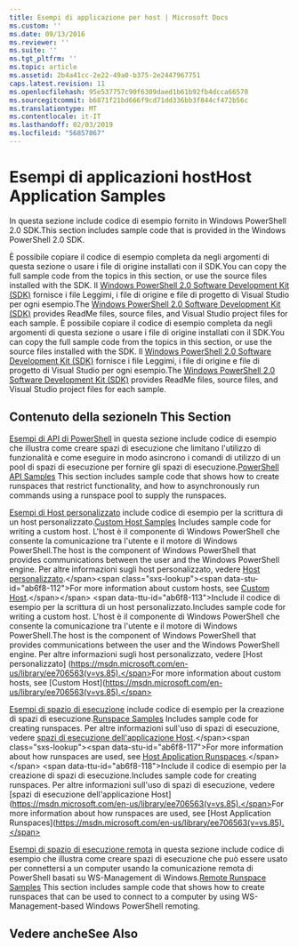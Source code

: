 ```yaml
---
title: Esempi di applicazione per host | Microsoft Docs
ms.custom: ''
ms.date: 09/13/2016
ms.reviewer: ''
ms.suite: ''
ms.tgt_pltfrm: ''
ms.topic: article
ms.assetid: 2b4a41cc-2e22-49a0-b375-2e2447967751
caps.latest.revision: 11
ms.openlocfilehash: 95e537757c90f6309daed1b61b92fb4dcca66570
ms.sourcegitcommit: b6871f21bd666f9cd71dd336bb3f844cf472b56c
ms.translationtype: MT
ms.contentlocale: it-IT
ms.lasthandoff: 02/03/2019
ms.locfileid: "56857867"
---
```

# <a name="host-application-samples"></a><span data-ttu-id="ab6f8-102">Esempi di applicazioni host</span><span class="sxs-lookup"><span data-stu-id="ab6f8-102">Host Application Samples</span></span>

<span data-ttu-id="ab6f8-103">In questa sezione include codice di esempio fornito in Windows PowerShell 2.0 SDK.</span><span class="sxs-lookup"><span data-stu-id="ab6f8-103">This section includes sample code that is provided in the Windows PowerShell 2.0 SDK.</span></span>

 <span data-ttu-id="ab6f8-104">È possibile copiare il codice di esempio completa da negli argomenti di questa sezione o usare i file di origine installati con il SDK.</span><span class="sxs-lookup"><span data-stu-id="ab6f8-104">You can copy the full sample code from the topics in this section, or use the source files installed with the SDK.</span></span> <span data-ttu-id="ab6f8-105">Il [Windows PowerShell 2.0 Software Development Kit (SDK)](https://www.microsoft.com/en-us/download/details.aspx?id=2560) fornisce i file Leggimi, i file di origine e file di progetto di Visual Studio per ogni esempio.</span><span class="sxs-lookup"><span data-stu-id="ab6f8-105">The [Windows PowerShell 2.0 Software Development Kit (SDK)](https://www.microsoft.com/en-us/download/details.aspx?id=2560) provides ReadMe files, source files, and Visual Studio project files for each sample.</span></span>
<span data-ttu-id="ab6f8-106">È possibile copiare il codice di esempio completa da negli argomenti di questa sezione o usare i file di origine installati con il SDK.</span><span class="sxs-lookup"><span data-stu-id="ab6f8-106">You can copy the full sample code from the topics in this section, or use the source files installed with the SDK.</span></span> <span data-ttu-id="ab6f8-107">Il [Windows PowerShell 2.0 Software Development Kit (SDK)](https://www.microsoft.com/en-us/download/details.aspx?id=2560) fornisce i file Leggimi, i file di origine e file di progetto di Visual Studio per ogni esempio.</span><span class="sxs-lookup"><span data-stu-id="ab6f8-107">The [Windows PowerShell 2.0 Software Development Kit (SDK)](https://www.microsoft.com/en-us/download/details.aspx?id=2560) provides ReadMe files, source files, and Visual Studio project files for each sample.</span></span>

## <a name="in-this-section"></a><span data-ttu-id="ab6f8-108">Contenuto della sezione</span><span class="sxs-lookup"><span data-stu-id="ab6f8-108">In This Section</span></span>

 <span data-ttu-id="ab6f8-109">[Esempi di API di PowerShell](./windows-powershell-api-samples.md) in questa sezione include codice di esempio che illustra come creare spazi di esecuzione che limitano l'utilizzo di funzionalità e come eseguire in modo asincrono i comandi di utilizzo di un pool di spazi di esecuzione per fornire gli spazi di esecuzione.</span><span class="sxs-lookup"><span data-stu-id="ab6f8-109">[PowerShell API Samples](./windows-powershell-api-samples.md) This section includes sample code that shows how to create runspaces that restrict functionality, and how to asynchronously run commands using a runspace pool to supply the runspaces.</span></span>

 <span data-ttu-id="ab6f8-110">[Esempi di Host personalizzato](./custom-host-samples.md) include codice di esempio per la scrittura di un host personalizzato.</span><span class="sxs-lookup"><span data-stu-id="ab6f8-110">[Custom Host Samples](./custom-host-samples.md) Includes sample code for writing a custom host.</span></span> <span data-ttu-id="ab6f8-111">L'host è il componente di Windows PowerShell che consente la comunicazione tra l'utente e il motore di Windows PowerShell.</span><span class="sxs-lookup"><span data-stu-id="ab6f8-111">The host is the component of Windows PowerShell that provides communications between the user and the Windows PowerShell engine.</span></span> <span data-ttu-id="ab6f8-112">Per altre informazioni sugli host personalizzato, vedere [Host personalizzato](https://msdn.microsoft.com/en-us/library/ee706563(v=vs.85).aspx).</span><span class="sxs-lookup"><span data-stu-id="ab6f8-112">For more information about custom hosts, see [Custom Host](https://msdn.microsoft.com/en-us/library/ee706563(v=vs.85).aspx).</span></span>
<span data-ttu-id="ab6f8-113">Include il codice di esempio per la scrittura di un host personalizzato.</span><span class="sxs-lookup"><span data-stu-id="ab6f8-113">Includes sample code for writing a custom host.</span></span> <span data-ttu-id="ab6f8-114">L'host è il componente di Windows PowerShell che consente la comunicazione tra l'utente e il motore di Windows PowerShell.</span><span class="sxs-lookup"><span data-stu-id="ab6f8-114">The host is the component of Windows PowerShell that provides communications between the user and the Windows PowerShell engine.</span></span> <span data-ttu-id="ab6f8-115">Per altre informazioni sugli host personalizzato, vedere [Host personalizzato] (https://msdn.microsoft.com/en-us/library/ee706563(v=vs.85).</span><span class="sxs-lookup"><span data-stu-id="ab6f8-115">For more information about custom hosts, see [Custom Host](https://msdn.microsoft.com/en-us/library/ee706563(v=vs.85).</span></span>

 <span data-ttu-id="ab6f8-116">[Esempi di spazio di esecuzione](./runspace-samples.md) include codice di esempio per la creazione di spazi di esecuzione.</span><span class="sxs-lookup"><span data-stu-id="ab6f8-116">[Runspace Samples](./runspace-samples.md) Includes sample code for creating runspaces.</span></span> <span data-ttu-id="ab6f8-117">Per altre informazioni sull'uso di spazi di esecuzione, vedere [spazi di esecuzione dell'applicazione Host](https://msdn.microsoft.com/en-us/library/ee706563(v=vs.85).aspx).</span><span class="sxs-lookup"><span data-stu-id="ab6f8-117">For more information about how runspaces are used, see [Host Application Runspaces](https://msdn.microsoft.com/en-us/library/ee706563(v=vs.85).aspx).</span></span>
<span data-ttu-id="ab6f8-118">Include il codice di esempio per la creazione di spazi di esecuzione.</span><span class="sxs-lookup"><span data-stu-id="ab6f8-118">Includes sample code for creating runspaces.</span></span> <span data-ttu-id="ab6f8-119">Per altre informazioni sull'uso di spazi di esecuzione, vedere [spazi di esecuzione dell'applicazione Host] (https://msdn.microsoft.com/en-us/library/ee706563(v=vs.85).</span><span class="sxs-lookup"><span data-stu-id="ab6f8-119">For more information about how runspaces are used, see [Host Application Runspaces](https://msdn.microsoft.com/en-us/library/ee706563(v=vs.85).</span></span>

 <span data-ttu-id="ab6f8-120">[Esempi di spazio di esecuzione remota](./remote-runspace-samples.md) in questa sezione include codice di esempio che illustra come creare spazi di esecuzione che può essere usato per connettersi a un computer usando la comunicazione remota di PowerShell basati su WS-Management di Windows.</span><span class="sxs-lookup"><span data-stu-id="ab6f8-120">[Remote Runspace Samples](./remote-runspace-samples.md) This section includes sample code that shows how to create runspaces that can be used to connect to a computer by using WS-Management-based Windows PowerShell remoting.</span></span>

## <a name="see-also"></a><span data-ttu-id="ab6f8-121">Vedere anche</span><span class="sxs-lookup"><span data-stu-id="ab6f8-121">See Also</span></span>
